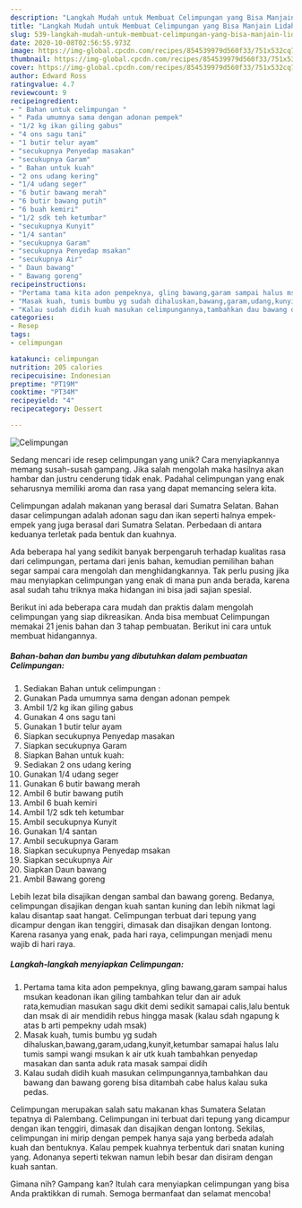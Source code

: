 ```yaml
---
description: "Langkah Mudah untuk Membuat Celimpungan yang Bisa Manjain Lidah"
title: "Langkah Mudah untuk Membuat Celimpungan yang Bisa Manjain Lidah"
slug: 539-langkah-mudah-untuk-membuat-celimpungan-yang-bisa-manjain-lidah
date: 2020-10-08T02:56:55.973Z
image: https://img-global.cpcdn.com/recipes/854539979d560f33/751x532cq70/celimpungan-foto-resep-utama.jpg
thumbnail: https://img-global.cpcdn.com/recipes/854539979d560f33/751x532cq70/celimpungan-foto-resep-utama.jpg
cover: https://img-global.cpcdn.com/recipes/854539979d560f33/751x532cq70/celimpungan-foto-resep-utama.jpg
author: Edward Ross
ratingvalue: 4.7
reviewcount: 9
recipeingredient:
- " Bahan untuk celimpungan "
- " Pada umumnya sama dengan adonan pempek"
- "1/2 kg ikan giling gabus"
- "4 ons sagu tani"
- "1 butir telur ayam"
- "secukupnya Penyedap masakan"
- "secukupnya Garam"
- " Bahan untuk kuah"
- "2 ons udang kering"
- "1/4 udang seger"
- "6 butir bawang merah"
- "6 butir bawang putih"
- "6 buah kemiri"
- "1/2 sdk teh ketumbar"
- "secukupnya Kunyit"
- "1/4 santan"
- "secukupnya Garam"
- "secukupnya Penyedap msakan"
- "secukupnya Air"
- " Daun bawang"
- " Bawang goreng"
recipeinstructions:
- "Pertama tama kita adon pempeknya, gling bawang,garam sampai halus msukan keadonan ikan giling tambahkan telur dan air aduk rata,kemudian masukan sagu dkit demi sedikit samapai calis,lalu bentuk dan msak di air mendidih rebus hingga masak (kalau sdah ngapung k atas b arti pempekny udah msak)"
- "Masak kuah, tumis bumbu yg sudah dihaluskan,bawang,garam,udang,kunyit,ketumbar samapai halus lalu tumis sampi wangi msukan k air utk kuah tambahkan penyedap masakan dan santa aduk rata masak sampai didih"
- "Kalau sudah didih kuah masukan celimpungannya,tambahkan dau bawang dan bawang goreng bisa ditambah cabe halus kalau suka pedas."
categories:
- Resep
tags:
- celimpungan

katakunci: celimpungan 
nutrition: 205 calories
recipecuisine: Indonesian
preptime: "PT19M"
cooktime: "PT34M"
recipeyield: "4"
recipecategory: Dessert

---
```



![Celimpungan](https://img-global.cpcdn.com/recipes/854539979d560f33/751x532cq70/celimpungan-foto-resep-utama.jpg)

Sedang mencari ide resep celimpungan yang unik? Cara menyiapkannya memang susah-susah gampang. Jika salah mengolah maka hasilnya akan hambar dan justru cenderung tidak enak. Padahal celimpungan yang enak seharusnya memiliki aroma dan rasa yang dapat memancing selera kita.

Celimpungan adalah makanan yang berasal dari Sumatra Selatan. Bahan dasar celimpungan adalah adonan sagu dan ikan seperti halnya empek-empek yang juga berasal dari Sumatra Selatan. Perbedaan di antara keduanya terletak pada bentuk dan kuahnya.

Ada beberapa hal yang sedikit banyak berpengaruh terhadap kualitas rasa dari celimpungan, pertama dari jenis bahan, kemudian pemilihan bahan segar sampai cara mengolah dan menghidangkannya. Tak perlu pusing jika mau menyiapkan celimpungan yang enak di mana pun anda berada, karena asal sudah tahu triknya maka hidangan ini bisa jadi sajian spesial.


Berikut ini ada beberapa cara mudah dan praktis dalam mengolah celimpungan yang siap dikreasikan. Anda bisa membuat Celimpungan memakai 21 jenis bahan dan 3 tahap pembuatan. Berikut ini cara untuk membuat hidangannya.

<!--inarticleads1-->

##### Bahan-bahan dan bumbu yang dibutuhkan dalam pembuatan Celimpungan:

1. Sediakan  Bahan untuk celimpungan :
1. Gunakan  Pada umumnya sama dengan adonan pempek
1. Ambil 1/2 kg ikan giling gabus
1. Gunakan 4 ons sagu tani
1. Gunakan 1 butir telur ayam
1. Siapkan secukupnya Penyedap masakan
1. Siapkan secukupnya Garam
1. Siapkan  Bahan untuk kuah:
1. Sediakan 2 ons udang kering
1. Gunakan 1/4 udang seger
1. Gunakan 6 butir bawang merah
1. Ambil 6 butir bawang putih
1. Ambil 6 buah kemiri
1. Ambil 1/2 sdk teh ketumbar
1. Ambil secukupnya Kunyit
1. Gunakan 1/4 santan
1. Ambil secukupnya Garam
1. Siapkan secukupnya Penyedap msakan
1. Siapkan secukupnya Air
1. Siapkan  Daun bawang
1. Ambil  Bawang goreng


Lebih lezat bila disajikan dengan sambal dan bawang goreng. Bedanya, celimpungan disajikan dengan kuah santan kuning dan lebih nikmat lagi kalau disantap saat hangat. Celimpungan terbuat dari tepung yang dicampur dengan ikan tenggiri, dimasak dan disajikan dengan lontong. Karena rasanya yang enak, pada hari raya, celimpungan menjadi menu wajib di hari raya. 

<!--inarticleads2-->

##### Langkah-langkah menyiapkan Celimpungan:

1. Pertama tama kita adon pempeknya, gling bawang,garam sampai halus msukan keadonan ikan giling tambahkan telur dan air aduk rata,kemudian masukan sagu dkit demi sedikit samapai calis,lalu bentuk dan msak di air mendidih rebus hingga masak (kalau sdah ngapung k atas b arti pempekny udah msak)
1. Masak kuah, tumis bumbu yg sudah dihaluskan,bawang,garam,udang,kunyit,ketumbar samapai halus lalu tumis sampi wangi msukan k air utk kuah tambahkan penyedap masakan dan santa aduk rata masak sampai didih
1. Kalau sudah didih kuah masukan celimpungannya,tambahkan dau bawang dan bawang goreng bisa ditambah cabe halus kalau suka pedas.


Celimpungan merupakan salah satu makanan khas Sumatera Selatan tepatnya di Palembang. Celimpungan ini terbuat dari tepung yang dicampur dengan ikan tenggiri, dimasak dan disajikan dengan lontong. Sekilas, celimpungan ini mirip dengan pempek hanya saja yang berbeda adalah kuah dan bentuknya. Kalau pempek kuahnya terbentuk dari snatan kuning yang. Adonanya seperti tekwan namun lebih besar dan disiram dengan kuah santan. 

Gimana nih? Gampang kan? Itulah cara menyiapkan celimpungan yang bisa Anda praktikkan di rumah. Semoga bermanfaat dan selamat mencoba!
